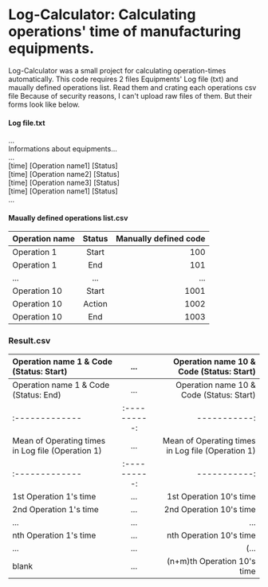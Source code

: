 # Log-Calculator: Calculating operations' time of manufacturing equipments.
Log-Calculator was a small project for calculating operation-times automatically. 
This code requires 2 files Equipments' Log file (txt) and maually defined operations list. 
Read them and crating each operations csv file 
Because of security reasons, I can't upload raw files of them. 
But their forms look like below.

#### Log file.txt

...  
Informations about equipments...  
...  
[time]  [Operation name1] [Status]  
[time]  [Operation name2] [Status]  
[time]  [Operation name3] [Status]  
[time]  [Operation name1] [Status]  
...  

#### Maually defined operations list.csv

| Operation name      | Status     | Manually defined code     |
| :------------- | :----------: | -----------: |
|  Operation 1 | Start   | 100    |
| Operation 1   | End | 101 |
| ...   | ... | ... |
| Operation 10   | Start | 1001 |
| Operation 10   | Action | 1002 |
| Operation 10   | End | 1003 |

### Result.csv

| Operation name 1 & Code (Status: Start)     | ...     | Operation name 10 & Code (Status: Start)          |
| :------------- | :----------: | -----------: |
| Operation name 1 & Code (Status: End)         | ...     | Operation name 10 & Code (Status: Start)          |
| :------------- | :----------: | -----------: |
| Mean of Operating times in Log file (Operation 1)          | ...     | Mean of Operating times in Log file (Operation 1)          |
| :------------- | :----------: | -----------: |
| 1st Operation 1's time | ...   | 1st Operation 10's time    |
| 2nd Operation 1's time   | ... | 2nd Operation 10's time |
| ...   | ... | ... |
| nth Operation 1's time   | ... | nth Operation 10's time |
| ...   | ... | (... |
| blank   | ... | (n+m)th Operation 10's time |


